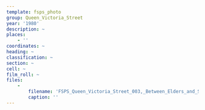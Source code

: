 ```yaml
---
template: fsps_photo
group: Queen_Victoria_Street
year: '1980'
description: ~
places:
    - ''
coordinates: ~
heading: ~
classification: ~
section: ~
cell: ~
film_roll: ~
files:
    -
        filename: 'FSPS_Queen_Victoria_Street_003,_Between_Elders_and_Shacks,_7-6-J,_1980.png'
        caption: ''
---
```

